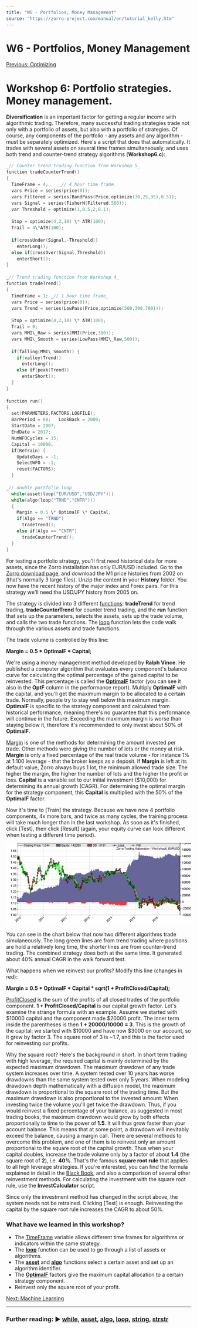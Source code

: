 ```yaml
---
title: "W6 - Portfolios, Money Management"
source: "https://zorro-project.com/manual/en/tutorial_kelly.htm"
---
```


# W6 - Portfolios, Money Management

[Previous: Optimizing](tutorial_fisher.md)  

# Workshop 6: Portfolio strategies. Money management.

**Diversification** is an important factor for getting a regular income with algorithmic trading. Therefore, many successful trading strategies trade not only with a portfolio of assets, but also with a portfolio of strategies. Of course, any components of the portfolio - any assets and any algorithm - must be separately optimized. Here's a script that does that automatically. It trades with several assets on several time frames simultaneously, and uses both trend and counter-trend strategy algorithms (**Workshop6.c**):

```c
_// Counter trend trading function from Workshop 5_
function tradeCounterTrend()
{
  TimeFrame = 4;	_// 4 hour time frame_
  vars Price = series(price(0));
  vars Filtered = series(BandPass(Price,optimize(30,25,35),0.5));  
  vars Signal = series(FisherN(Filtered,500));  
  var Threshold = optimize(1,0.5,2,0.1);

  Stop = optimize(4,2,10) \* ATR(100);  
  Trail = 4\*ATR(100);
  
  if(crossUnder(Signal,-Threshold))
    enterLong();
  else if(crossOver(Signal,Threshold))
    enterShort();
}

_// Trend trading function from Workshop 4_
function tradeTrend()
{
  TimeFrame = 1; _// 1 hour time frame_
  vars Price = series(price(0));
  vars Trend = series(LowPass(Price,optimize(500,300,700)));  
  
  Stop = optimize(4,2,10) \* ATR(100);  
  Trail = 0;  
  vars MMI\_Raw = series(MMI(Price,300));
  vars MMI\_Smooth = series(LowPass(MMI\_Raw,500));
  
  if(falling(MMI\_Smooth)) {
    if(valley(Trend))
      enterLong();
    else if(peak(Trend))
      enterShort();
  }
}

function run()
{
  set(PARAMETERS,FACTORS,LOGFILE);
  BarPeriod = 60;   LookBack = 2000;
  StartDate = 2007;
  EndDate = 2017;
  NumWFOCycles = 15; 
  Capital = 10000;	  
  if(ReTrain) {
    UpdateDays = -1;  
    SelectWFO = -1;	
    reset(FACTORS); 
  }
 
_// double portfolio loop_
  while(asset(loop("EUR/USD","USD/JPY")))
  while(algo(loop("TRND","CNTR")))
  {
    Margin = 0.5 \* OptimalF \* Capital;
    if(Algo == "TRND") 
      tradeTrend();
    else if(Algo == "CNTR") 
      tradeCounterTrend();
  }
}
```

For testing a portfolio strategy, you'll first need historical data for more assets, since the Zorro installation has only EUR/USD included. Go to the [Zorro download page](http://zorro-project.com/download.php), and download the M1 price histories from 2002 on (that's normally 3 large files). Unzip the content in your **History** folder. You now have the recent history of the major index and Forex pairs. For this strategy we'll need the USD/JPY history from 2005 on.

The strategy is divided into 3 different [functions](tutorial_var.md): **tradeTrend** for trend trading, **tradeCounterTrend** for counter trend trading, and the **run** function that sets up the parameters, selects the assets, sets up the trade volume, and calls the two trade functions. The [loop](109_loop.md) function lets the code walk through the various assets and trade functions.

The trade volume is controlled by this line:

**Margin = 0.5 \* OptimalF \* Capital;**

We're using a money management method developed by **Ralph Vince**. He published a computer algorithm that evaluates every component's balance curve for calculating the optimal percentage of the gained capital to be reinvested. This percentage is called the **[OptimalF](016_OptimalF_money_management.md)** factor (you can see it also in the **OptF** column in the performance report). Multiply **OptimalF** with the capital, and you'll get the maximum margin to be allocated to a certain trade. Normally, people try to stay well below this maximum margin. **OptimalF** is specific to the strategy component and calculated from historical performance, meaning there's no guarantee that this performance will continue in the future. Exceeding the maximum margin is worse than staying below it, therefore it's recommended to only invest about 50% of **OptimalF**.

[Margin](190_Margin_Risk_Lots.md) is one of the methods for determining the amount invested per trade. Other methods were giving the number of lots or the money at risk. **Margin** is only a fixed percentage of the real trade volume - for instance 1% at 1:100 leverage - that the broker keeps as a deposit. If **Margin** is left at its default value, Zorro always buys 1 lot, the minimum allowed trade size. The higher the margin, the higher the number of lots and the higher the profit or loss. **Capital** is a variable set to our initial investment ($10,000) for determining its annual growth (CAGR). For determining the optimal margin for the strategy component, this **Capital** is multiplied with the 50% of the **OptimalF** factor.

Now it's time to \[Train\] the strategy. Because we have now 4 portfolio components, 4x more bars, and twice as many cycles, the training process will take much longer than in the last workshop. As soon as it's finished, click \[Test\], then click \[Result\] (again, your equity curve can look different when testing a different time period).

![](../images/work6_22.png)

You can see in the chart below that now two different algorithms trade simulaneously. The long green lines are from trend trading where positions are hold a relatively long time, the shorter lines are from counter-trend trading. The combined strategy does both at the same time. It generated about 40% annual CAGR in the walk forward test.

What happens when we reinvest our profits? Modify this line (changes in red):

**Margin = 0.5 \* OptimalF \* Capital \* sqrt(1 + ProfitClosed/Capital);**

[ProfitClosed](winloss.md) is the sum of the profits of all closed trades of the portfolio component. **1 + ProfitClosed/Capital** is our capital growth factor. Let's examine the strange formula with an example. Assume we started with $10000 capital and the component made $20000 profit. The inner term inside the parentheses is then **1 + $20000/$10000 = 3**. This is the growth of the capital: we started with $10000 and have now $3000 on our account, so it grew by factor 3. The square root of 3 is ~1.7, and this is the factor used for reinvesting our profits.

Why the square root? Here's the background in short. In short term trading with high leverage, the required capital is mainly determined by the expected maximum drawdown. The maximum drawdown of any trade system increases over time. A system tested over 10 years has worse drawdowns than the same system tested over only 5 years. When modeling drawdown depth mathematically with a diffusion model, the maximum drawdown is proportional to the square root of the trading time. But the maximum drawdown is also proportional to the invested amount: When investing twice the volume you'll get twice the drawdown. Thus, if you would reinvest a fixed percentage of your balance, as suggested in most trading books, the maximum drawdown would grow by both effects proportionally to time to the power of **1.5**. It will thus grow faster than your account balance. This means that at some point, a drawdown will inevitably exceed the balance, causing a margin call. There are several methods to overcome this problem, and one of them is to reinvest only an amount proportional to the square root of the capital growth. Thus when your capital doubles, increase the trade volume only by a factor of about **1.4** (the square root of **2**), i.e. **40%**. That's the famous **square root rule** that applies to all high leverage strategies. If you're interested, you can find the formula explained in detail in the [Black Book](links.htm#black), and also a comparison of several other reinvestment methods. For calculating the investment with the square root rule, use the **InvestCalculator** script.

Since only the investment method has changed in the script above, the system needs not be retrained. Clicking \[Test\] is enough. Reinvesting the capital by the square root rule increases the CAGR to about 50%.  

### What have we learned in this workshop?

*   The [TimeFrame](177_BarPeriod_TimeFrame.md) variable allows different time frames for algorithms or indicators within the same strategy.
*   The **[loop](109_loop.md)** function can be used to go through a list of assets or algorithms.
*   The **[asset](013_Asset_Account_Lists.md)** and **[algo](095_algo.md)** functions select a certain asset and set up an algorithm identifier.
*   The **[OptimalF](016_OptimalF_money_management.md)** factors give the maximum capital allocation to a certain strategy component.
*   Reinvest only the square root of your profit.

[Next: Machine Learning](tutorial_pre.md)

* * *

### Further reading: ► [while](053_while_do.md), [asset](013_Asset_Account_Lists.md), [algo](095_algo.md), [loop](109_loop.md), [string](aarray.md), [strstr](str_.md)